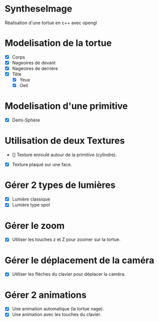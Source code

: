 # SyntheseImage
 Réalisation d'une tortue en c++ avec opengl
 
# Modelisation de la tortue
- [x] Corps
- [x] Nageoires de devant
- [x] Nageoires de derrière
- [x] Tête 
    - [x] Yeux
    - [x] Oeil

# Modelisation d'une primitive
- [x] Demi-Sphère 

# Utilisation de deux Textures
- [] Texture enroulé autour de la primitive (cylindre).
- [x] Texture plaqué sur une face.

# Gérer 2 types de lumières
- [x] Lumière classique
- [x] Lumière type spot

# Gérer le zoom
- [x] Utiliser les touches z et Z pour zoomer sur la tortue.

# Gérer le déplacement de la caméra
- [x] Utiliser les flèches du clavier pour déplacer la caméra.

# Gérer 2 animations
- [x] Une animation automatique (la tortue nage).
- [x] Une animation avec les touches du clavier.
